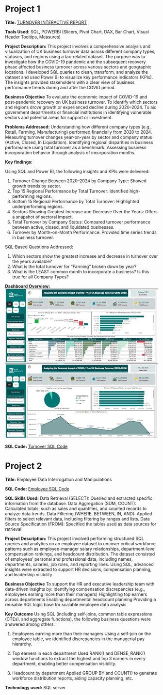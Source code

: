 # Project 1

**Title:** [TURNOVER INTERACTIVE REPORT](https://github.com/Tola-Analyst-hub/github.io/blob/main/Shital%20Corporations%20Report.pbix)

**Tools Used:** SQL, POWERBI (Slicers, Pivot Chart, DAX, Bar Chart, Visual Header Tooltips, Measures)

**Project Description:**
This project involves a comprehensive analysis and visualization of UK business turnover data across different company types, statuses, and regions using a tax-related dataset. The purpose was to investigate how the COVID-19 pandemic and the subsequent recovery phase affected business turnover across various sectors and geographic locations.
I developed SQL queries to clean, transform, and analyze the dataset and used Power BI to visualize key performance indicators (KPIs). The insights provided stakeholders with a clear view of business performance trends during and after the COVID period.

**Business Objective**
To evaluate the economic impact of COVID-19 and post-pandemic recovery on UK business turnover.
To identify which sectors and regions drove growth or experienced decline during 2020–2024.
To aid government departments or financial institutions in identifying vulnerable sectors and potential areas for support or investment.

**Problems Addressed:**
Understanding how different company types (e.g., Retail, Farming, Manufacturing) performed financially from 2020 to 2024.
Measuring turnover changes year-on-year by sector and company status (Active, Closed, In Liquidation).
Identifying regional disparities in business performance using total turnover as a benchmark.
Assessing business incorporation behavior through analysis of incorporation months.

**Key findings:** 

Using SQL and Power BI, the following insights and KPIs were delivered:
1. Turnover Change Between 2020–2024 by Company Type: Showed growth trends by sector.
2. Top 15 Regional Performance by Total Turnover: Identified high-performing regions.
3. Bottom 15 Regional Performance by Total Turnover: Highlighted underperforming regions.
4. Sectors Showing Greatest Increase and Decrease Over the Years: Offers a snapshot of sectoral impact.
5. Total Turnover by Company Status: Compared turnover performance between active, closed, and liquidated businesses.
6. Turnover by Month-on-Month Performance: Provided time series trends in business turnover.

SQL-Based Questions Addressed:
1. Which sectors show the greatest increase and decrease in turnover over the years available?
2. What is the total turnover for “Farming” broken down by year?
3. What is the LEAST common month to incorporate a business? Is this true for all Company Types?

**Dashboard Overview:** 
![TURNOVER](Turnover1.PNG)
![TURNOVER](Turnover2.PNG)


**SQL Code:**
[Turnover SQL Code](https://github.com/Tola-Analyst-hub/github.io/blob/main/Turnover.sql)

# Project 2

**Title:** Employee Data Interrogation and Manipulations 

**SQL Code:**
[Employee SQL Code](https://github.com/Tola-Analyst-hub/github.io/blob/main/Employee.sql)

**SQL Skills Used:** 
Data Retrieval (SELECT): Queried and extracted specific information from the database.
Data Aggregation (SUM, COUNT): Calculated totals, such as sales and quantities, and counted records to analyze data trends.
Data Filtering (WHERE, BETWEEN, IN, AND): Applied filters to select relevant data, including filtering by ranges and lists.
Data Source Specification (FROM): Specified the tables used as data sources for retrieval

**Project Description:**
This project involved performing structured SQL queries and analytics on an employee dataset to uncover critical workforce patterns such as employee-manager salary relationships, department-level compensation rankings, and headcount distribution. The dataset consisted of employees’ personal and professional data, including names, departments, salaries, job roles, and reporting lines. Using SQL, advanced insights were extracted to support HR decisions, compensation planning, and leadership visibility

**Business Objective**
To support the HR and executive leadership team with data-driven insights by:
Identifying compensation discrepancies (e.g., employees earning more than their managers)
Highlighting top earners across departments
Enabling departmental headcount planning
Providing a reusable SQL logic base for scalable employee data analysis

**Key Outcome**
Using SQL (including self-joins, common table expressions (CTEs), and aggregate functions), the following business questions were answered among others:
1. Employees earning more than their managers
Using a self-join on the employee table, we identified discrepancies in the managerial pay hierarchy.

2. Top earners in each department
Used RANK() and DENSE_RANK() window functions to extract the highest and top 3 earners in every department, enabling better compensation visibility.

3. Headcount by department
Applied GROUP BY and COUNT() to generate workforce distribution reports, aiding capacity planning, etc.

**Technology used:** SQL server
